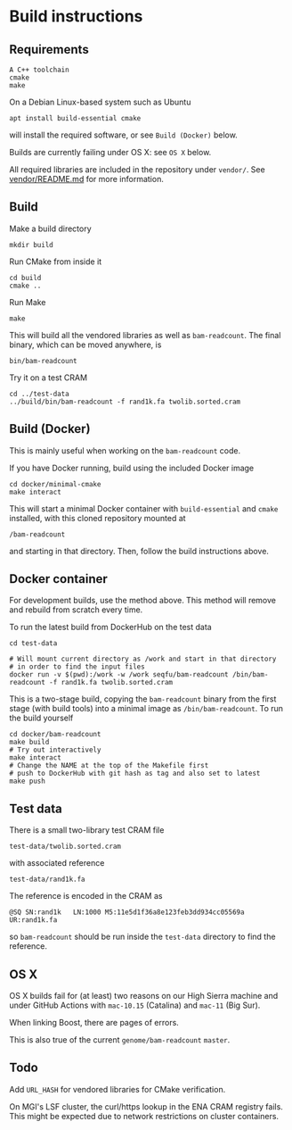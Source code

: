 Build instructions
==================


Requirements
------------

    A C++ toolchain
    cmake 
    make

On a Debian Linux-based system such as Ubuntu 

    apt install build-essential cmake

will install the required software, or see `Build (Docker)` below.

Builds are currently failing under OS X: see `OS X` below.

All required libraries are included in the repository under `vendor/`.
See [vendor/README.md](vendor/README.md) for more information.


Build
-----

Make a build directory

    mkdir build

Run CMake from inside it

    cd build
    cmake ..

Run Make

    make 

This will build all the vendored libraries as well as `bam-readcount`.
The final binary, which can be moved anywhere, is

    bin/bam-readcount

Try it on a test CRAM

    cd ../test-data
    ../build/bin/bam-readcount -f rand1k.fa twolib.sorted.cram


Build (Docker)
--------------

This is mainly useful when working on the `bam-readcount` code.
  
If you have Docker running, build using the included Docker image

    cd docker/minimal-cmake
    make interact

This will start a minimal Docker container with `build-essential` and
`cmake` installed, with this cloned repository mounted at 

    /bam-readcount

and starting in that directory. Then, follow the build instructions 
above.




Docker container
----------------

For development builds, use the method above. This method will remove
and rebuild from scratch every time.

To run the latest build from DockerHub on the test data

    cd test-data

    # Will mount current directory as /work and start in that directory
    # in order to find the input files
    docker run -v $(pwd):/work -w /work seqfu/bam-readcount /bin/bam-readcount -f rand1k.fa twolib.sorted.cram

This is a two-stage build, copying the `bam-readcount` binary from the
first stage (with build tools) into a minimal image as
`/bin/bam-readcount`. To run the build yourself

    cd docker/bam-readcount
    make build
    # Try out interactively
    make interact
    # Change the NAME at the top of the Makefile first
    # push to DockerHub with git hash as tag and also set to latest
    make push


Test data
---------

There is a small two-library test CRAM file

    test-data/twolib.sorted.cram  

with associated reference

    test-data/rand1k.fa

The reference is encoded in the CRAM as 

    @SQ	SN:rand1k	LN:1000	M5:11e5d1f36a8e123feb3dd934cc05569a	UR:rand1k.fa

so `bam-readcount` should be run inside the `test-data` directory to
find the reference.


OS X
----

OS X builds fail for (at least) two reasons on our High Sierra machine
and under GitHub Actions with `mac-10.15` (Catalina) and `mac-11` (Big
Sur).

When linking Boost, there are pages of errors.

This is also true of the current `genome/bam-readcount` `master`.


Todo
----

Add `URL_HASH` for vendored libraries for CMake verification.

On MGI's LSF cluster, the curl/https lookup in the ENA CRAM registry
fails. This might be expected due to network restrictions on cluster
containers.

